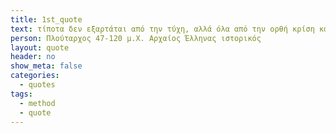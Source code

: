 ```yaml
---
title: 1st_quote
text: τίποτα δεν εξαρτάται από την τύχη, αλλά όλα από την ορθή κρίση και την προνοητικότητα
person: Πλούταρχος 47-120 μ.Χ. Αρχαίος Έλληνας ιστορικός
layout: quote
header: no
show_meta: false
categories:
  - quotes
tags:
  - method
  - quote
---
```


